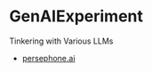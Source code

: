 # GenAIExperiment
Tinkering with Various LLMs
- [persephone.ai](https://github.com/anindyadas2001/GenAIExperiment/tree/persephone.ai)
